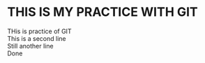 # THIS IS MY PRACTICE WITH GIT

THis is practice of GIT <br />
This is a second line <br />
Still another line <br />
Done <br />

